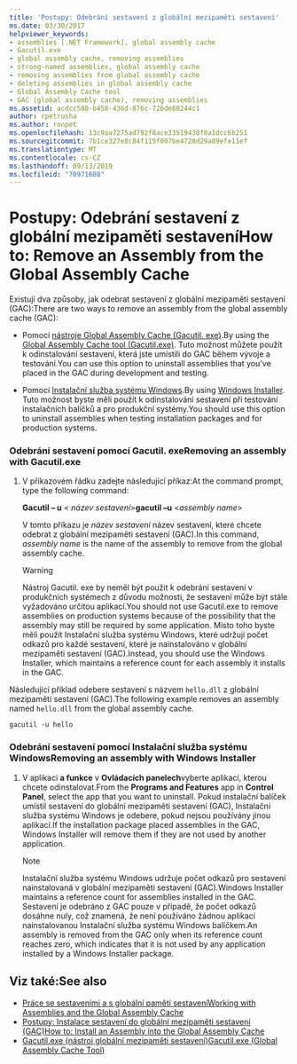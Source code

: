 ```yaml
---
title: 'Postupy: Odebrání sestavení z globální mezipaměti sestavení'
ms.date: 03/30/2017
helpviewer_keywords:
- assemblies [.NET Framework], global assembly cache
- Gacutil.exe
- global assembly cache, removing assemblies
- strong-named assemblies, global assembly cache
- removing assemblies from global assembly cache
- deleting assemblies in global assembly cache
- Global Assembly Cache tool
- GAC (global assembly cache), removing assemblies
ms.assetid: acdcc588-b458-436d-876c-726de68244c1
author: rpetrusha
ms.author: ronpet
ms.openlocfilehash: 13c9aa7275ad792f8ace33519438f0a1dcc6b251
ms.sourcegitcommit: 7b1ce327e8c84f115f007be4728d29a89efe11ef
ms.translationtype: MT
ms.contentlocale: cs-CZ
ms.lasthandoff: 09/13/2019
ms.locfileid: "70971608"
---
```

# <a name="how-to-remove-an-assembly-from-the-global-assembly-cache"></a><span data-ttu-id="ecc1a-102">Postupy: Odebrání sestavení z globální mezipaměti sestavení</span><span class="sxs-lookup"><span data-stu-id="ecc1a-102">How to: Remove an Assembly from the Global Assembly Cache</span></span>

<span data-ttu-id="ecc1a-103">Existují dva způsoby, jak odebrat sestavení z globální mezipaměti sestavení (GAC):</span><span class="sxs-lookup"><span data-stu-id="ecc1a-103">There are two ways to remove an assembly from the global assembly cache (GAC):</span></span>

- <span data-ttu-id="ecc1a-104">Pomocí [nástroje Global Assembly Cache (Gacutil. exe)](../../../docs/framework/tools/gacutil-exe-gac-tool.md).</span><span class="sxs-lookup"><span data-stu-id="ecc1a-104">By using the [Global Assembly Cache tool (Gacutil.exe)](../../../docs/framework/tools/gacutil-exe-gac-tool.md).</span></span> <span data-ttu-id="ecc1a-105">Tuto možnost můžete použít k odinstalování sestavení, která jste umístili do GAC během vývoje a testování.</span><span class="sxs-lookup"><span data-stu-id="ecc1a-105">You can use this option to uninstall assemblies that you've placed in the GAC during development and testing.</span></span>

- <span data-ttu-id="ecc1a-106">Pomocí [Instalační služba systému Windows](/windows/desktop/Msi/windows-installer-portal).</span><span class="sxs-lookup"><span data-stu-id="ecc1a-106">By using [Windows Installer](/windows/desktop/Msi/windows-installer-portal).</span></span> <span data-ttu-id="ecc1a-107">Tuto možnost byste měli použít k odinstalování sestavení při testování instalačních balíčků a pro produkční systémy.</span><span class="sxs-lookup"><span data-stu-id="ecc1a-107">You should use this option to uninstall assemblies when testing installation packages and for production systems.</span></span>

### <a name="removing-an-assembly-with-gacutilexe"></a><span data-ttu-id="ecc1a-108">Odebrání sestavení pomocí Gacutil. exe</span><span class="sxs-lookup"><span data-stu-id="ecc1a-108">Removing an assembly with Gacutil.exe</span></span>

1. <span data-ttu-id="ecc1a-109">V příkazovém řádku zadejte následující příkaz:</span><span class="sxs-lookup"><span data-stu-id="ecc1a-109">At the command prompt, type the following command:</span></span>

    <span data-ttu-id="ecc1a-110">**Gacutil – u** \< *název sestavení*></span><span class="sxs-lookup"><span data-stu-id="ecc1a-110">**gacutil –u** \<*assembly name*></span></span>

    <span data-ttu-id="ecc1a-111">V tomto příkazu je *název sestavení* název sestavení, které chcete odebrat z globální mezipaměti sestavení (GAC).</span><span class="sxs-lookup"><span data-stu-id="ecc1a-111">In this command, *assembly name* is the name of the assembly to remove from the global assembly cache.</span></span>

    > [!WARNING]
    > <span data-ttu-id="ecc1a-112">Nástroj Gacutil. exe by neměl být použit k odebrání sestavení v produkčních systémech z důvodu možnosti, že sestavení může být stále vyžadováno určitou aplikací.</span><span class="sxs-lookup"><span data-stu-id="ecc1a-112">You should not use Gacutil.exe to remove assemblies on production systems because of the possibility that the assembly may still be required by some application.</span></span> <span data-ttu-id="ecc1a-113">Místo toho byste měli použít Instalační služba systému Windows, které udržují počet odkazů pro každé sestavení, které je nainstalováno v globální mezipaměti sestavení (GAC).</span><span class="sxs-lookup"><span data-stu-id="ecc1a-113">Instead, you should use the Windows Installer, which maintains a reference count for each assembly it installs in the GAC.</span></span>

 <span data-ttu-id="ecc1a-114">Následující příklad odebere sestavení s názvem `hello.dll` z globální mezipaměti sestavení (GAC).</span><span class="sxs-lookup"><span data-stu-id="ecc1a-114">The following example removes an assembly named `hello.dll` from the global assembly cache.</span></span>

```
gacutil -u hello
```

### <a name="removing-an-assembly-with-windows-installer"></a><span data-ttu-id="ecc1a-115">Odebrání sestavení pomocí Instalační služba systému Windows</span><span class="sxs-lookup"><span data-stu-id="ecc1a-115">Removing an assembly with Windows Installer</span></span>

1. <span data-ttu-id="ecc1a-116">V aplikaci **a funkce** v **Ovládacích panelech**vyberte aplikaci, kterou chcete odinstalovat.</span><span class="sxs-lookup"><span data-stu-id="ecc1a-116">From the **Programs and Features** app in **Control Panel**, select the app that you want to uninstall.</span></span> <span data-ttu-id="ecc1a-117">Pokud instalační balíček umístil sestavení do globální mezipaměti sestavení (GAC), Instalační služba systému Windows je odebere, pokud nejsou používány jinou aplikací.</span><span class="sxs-lookup"><span data-stu-id="ecc1a-117">If the installation package placed assemblies in the GAC, Windows Installer will remove them if they are not used by another application.</span></span>

    > [!NOTE]
    > <span data-ttu-id="ecc1a-118">Instalační služba systému Windows udržuje počet odkazů pro sestavení nainstalovaná v globální mezipaměti sestavení (GAC).</span><span class="sxs-lookup"><span data-stu-id="ecc1a-118">Windows Installer maintains a reference count for assemblies installed in the GAC.</span></span> <span data-ttu-id="ecc1a-119">Sestavení je odebráno z GAC pouze v případě, že počet odkazů dosáhne nuly, což znamená, že není používáno žádnou aplikací nainstalovanou Instalační služba systému Windows balíčkem.</span><span class="sxs-lookup"><span data-stu-id="ecc1a-119">An assembly is removed from the GAC only when its reference count reaches zero, which indicates that it is not used by any application installed by a Windows Installer package.</span></span>

## <a name="see-also"></a><span data-ttu-id="ecc1a-120">Viz také:</span><span class="sxs-lookup"><span data-stu-id="ecc1a-120">See also</span></span>

- [<span data-ttu-id="ecc1a-121">Práce se sestaveními a s globální pamětí sestavení</span><span class="sxs-lookup"><span data-stu-id="ecc1a-121">Working with Assemblies and the Global Assembly Cache</span></span>](../../../docs/framework/app-domains/working-with-assemblies-and-the-gac.md)
- [<span data-ttu-id="ecc1a-122">Postupy: Instalace sestavení do globální mezipaměti sestavení (GAC)</span><span class="sxs-lookup"><span data-stu-id="ecc1a-122">How to: Install an Assembly into the Global Assembly Cache</span></span>](install-assembly-into-gac.md)
- [<span data-ttu-id="ecc1a-123">Gacutil.exe (nástroj globální mezipaměti sestavení)</span><span class="sxs-lookup"><span data-stu-id="ecc1a-123">Gacutil.exe (Global Assembly Cache Tool)</span></span>](../../../docs/framework/tools/gacutil-exe-gac-tool.md)
